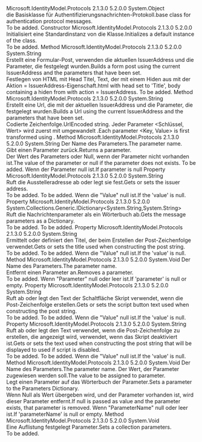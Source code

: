 <Type Name="AuthenticationProtocolMessage" FullName="Microsoft.IdentityModel.Protocols.AuthenticationProtocolMessage">
  <TypeSignature Language="C#" Value="public abstract class AuthenticationProtocolMessage" />
  <TypeSignature Language="ILAsm" Value=".class public auto ansi abstract beforefieldinit AuthenticationProtocolMessage extends System.Object" />
  <TypeSignature Language="DocId" Value="T:Microsoft.IdentityModel.Protocols.AuthenticationProtocolMessage" />
  <TypeSignature Language="VB.NET" Value="Public MustInherit Class AuthenticationProtocolMessage" />
  <TypeSignature Language="F#" Value="type AuthenticationProtocolMessage = class" />
  <AssemblyInfo>
    <AssemblyName>Microsoft.IdentityModel.Protocols</AssemblyName>
    <AssemblyVersion>2.1.3.0</AssemblyVersion>
    <AssemblyVersion>5.2.0.0</AssemblyVersion>
  </AssemblyInfo>
  <Base>
    <BaseTypeName>System.Object</BaseTypeName>
  </Base>
  <Interfaces />
  <Docs>
    <summary>
            <span data-ttu-id="411ab-101">die Basisklasse für Authentifizierungsnachrichten-Protokoll.</span><span class="sxs-lookup"><span data-stu-id="411ab-101">base class for authentication protocol messages.</span></span>
            </summary>
    <remarks>To be added.</remarks>
  </Docs>
  <Members>
    <Member MemberName=".ctor">
      <MemberSignature Language="C#" Value="protected AuthenticationProtocolMessage ();" />
      <MemberSignature Language="ILAsm" Value=".method familyhidebysig specialname rtspecialname instance void .ctor() cil managed" />
      <MemberSignature Language="DocId" Value="M:Microsoft.IdentityModel.Protocols.AuthenticationProtocolMessage.#ctor" />
      <MemberSignature Language="VB.NET" Value="Protected Sub New ()" />
      <MemberType>Constructor</MemberType>
      <AssemblyInfo>
        <AssemblyName>Microsoft.IdentityModel.Protocols</AssemblyName>
        <AssemblyVersion>2.1.3.0</AssemblyVersion>
        <AssemblyVersion>5.2.0.0</AssemblyVersion>
      </AssemblyInfo>
      <Parameters />
      <Docs>
        <summary>
            <span data-ttu-id="411ab-102">Initialisiert eine Standardinstanz von die <see cref="T:Microsoft.IdentityModel.Protocols.AuthenticationProtocolMessage" /> Klasse.</span><span class="sxs-lookup"><span data-stu-id="411ab-102">Initializes a default instance of the <see cref="T:Microsoft.IdentityModel.Protocols.AuthenticationProtocolMessage" /> class.</span></span>
            </summary>
        <remarks>To be added.</remarks>
      </Docs>
    </Member>
    <Member MemberName="BuildFormPost">
      <MemberSignature Language="C#" Value="public virtual string BuildFormPost ();" />
      <MemberSignature Language="ILAsm" Value=".method public hidebysig newslot virtual instance string BuildFormPost() cil managed" />
      <MemberSignature Language="DocId" Value="M:Microsoft.IdentityModel.Protocols.AuthenticationProtocolMessage.BuildFormPost" />
      <MemberSignature Language="VB.NET" Value="Public Overridable Function BuildFormPost () As String" />
      <MemberSignature Language="F#" Value="abstract member BuildFormPost : unit -&gt; string&#xA;override this.BuildFormPost : unit -&gt; string" Usage="authenticationProtocolMessage.BuildFormPost " />
      <MemberType>Method</MemberType>
      <AssemblyInfo>
        <AssemblyName>Microsoft.IdentityModel.Protocols</AssemblyName>
        <AssemblyVersion>2.1.3.0</AssemblyVersion>
        <AssemblyVersion>5.2.0.0</AssemblyVersion>
      </AssemblyInfo>
      <ReturnValue>
        <ReturnType>System.String</ReturnType>
      </ReturnValue>
      <Parameters />
      <Docs>
        <summary>
            <span data-ttu-id="411ab-103">Erstellt eine Formular-Post, verwenden die aktuellen IssuerAddress und die Parameter, die festgelegt wurden.</span><span class="sxs-lookup"><span data-stu-id="411ab-103">Builds a form post using the current IssuerAddress and the parameters that have been set.</span></span>
            </summary>
        <returns><span data-ttu-id="411ab-104">Festlegen von HTML mit Head Titel, Text, der mit einem Hiden aus mit der Aktion = IssuerAddress-Eigenschaft.</span><span class="sxs-lookup"><span data-stu-id="411ab-104">html with head set to 'Title', body containing a hiden from with action = IssuerAddress.</span></span></returns>
        <remarks>To be added.</remarks>
      </Docs>
    </Member>
    <Member MemberName="BuildRedirectUrl">
      <MemberSignature Language="C#" Value="public virtual string BuildRedirectUrl ();" />
      <MemberSignature Language="ILAsm" Value=".method public hidebysig newslot virtual instance string BuildRedirectUrl() cil managed" />
      <MemberSignature Language="DocId" Value="M:Microsoft.IdentityModel.Protocols.AuthenticationProtocolMessage.BuildRedirectUrl" />
      <MemberSignature Language="VB.NET" Value="Public Overridable Function BuildRedirectUrl () As String" />
      <MemberSignature Language="F#" Value="abstract member BuildRedirectUrl : unit -&gt; string&#xA;override this.BuildRedirectUrl : unit -&gt; string" Usage="authenticationProtocolMessage.BuildRedirectUrl " />
      <MemberType>Method</MemberType>
      <AssemblyInfo>
        <AssemblyName>Microsoft.IdentityModel.Protocols</AssemblyName>
        <AssemblyVersion>2.1.3.0</AssemblyVersion>
        <AssemblyVersion>5.2.0.0</AssemblyVersion>
      </AssemblyInfo>
      <ReturnValue>
        <ReturnType>System.String</ReturnType>
      </ReturnValue>
      <Parameters />
      <Docs>
        <summary>
            <span data-ttu-id="411ab-105">Erstellt eine Url, die mit der aktuellen IssuerAddress und die Parameter, die festgelegt wurden.</span><span class="sxs-lookup"><span data-stu-id="411ab-105">Builds a Url using the current IssuerAddress and the parameters that have been set.</span></span>
            </summary>
        <returns><span data-ttu-id="411ab-106">Codierte Zeichenfolge.</span><span class="sxs-lookup"><span data-stu-id="411ab-106">UrlEncoded string.</span></span></returns>
        <remarks><span data-ttu-id="411ab-107">Jeder Parameter &lt;Schlüssel, Wert&gt; wird zuerst mit umgewandelt <see cref="M:System.Uri.EscapeDataString(System.String)" />.</span><span class="sxs-lookup"><span data-stu-id="411ab-107">Each parameter &lt;Key, Value&gt; is first transformed using <see cref="M:System.Uri.EscapeDataString(System.String)" />.</span></span></remarks>
      </Docs>
    </Member>
    <Member MemberName="GetParameter">
      <MemberSignature Language="C#" Value="public virtual string GetParameter (string parameter);" />
      <MemberSignature Language="ILAsm" Value=".method public hidebysig newslot virtual instance string GetParameter(string parameter) cil managed" />
      <MemberSignature Language="DocId" Value="M:Microsoft.IdentityModel.Protocols.AuthenticationProtocolMessage.GetParameter(System.String)" />
      <MemberSignature Language="VB.NET" Value="Public Overridable Function GetParameter (parameter As String) As String" />
      <MemberSignature Language="F#" Value="abstract member GetParameter : string -&gt; string&#xA;override this.GetParameter : string -&gt; string" Usage="authenticationProtocolMessage.GetParameter parameter" />
      <MemberType>Method</MemberType>
      <AssemblyInfo>
        <AssemblyName>Microsoft.IdentityModel.Protocols</AssemblyName>
        <AssemblyVersion>2.1.3.0</AssemblyVersion>
        <AssemblyVersion>5.2.0.0</AssemblyVersion>
      </AssemblyInfo>
      <ReturnValue>
        <ReturnType>System.String</ReturnType>
      </ReturnValue>
      <Parameters>
        <Parameter Name="parameter" Type="System.String" />
      </Parameters>
      <Docs>
        <param name="parameter"><span data-ttu-id="411ab-108">Der Name des Parameters.</span><span class="sxs-lookup"><span data-stu-id="411ab-108">The parameter name.</span></span></param>
        <summary>
            <span data-ttu-id="411ab-109">Gibt einen Parameter zurück.</span><span class="sxs-lookup"><span data-stu-id="411ab-109">Returns a parameter.</span></span>
            </summary>
        <returns><span data-ttu-id="411ab-110">Der Wert des Parameters oder Null, wenn der Parameter nicht vorhanden ist.</span><span class="sxs-lookup"><span data-stu-id="411ab-110">The value of the parameter or null if the parameter does not exists.</span></span></returns>
        <remarks>To be added.</remarks>
        <exception cref="T:System.ArgumentNullException"><span data-ttu-id="411ab-111">Wenn der Parameter null ist.</span><span class="sxs-lookup"><span data-stu-id="411ab-111">If parameter is null</span></span></exception>
      </Docs>
    </Member>
    <Member MemberName="IssuerAddress">
      <MemberSignature Language="C#" Value="public string IssuerAddress { get; set; }" />
      <MemberSignature Language="ILAsm" Value=".property instance string IssuerAddress" />
      <MemberSignature Language="DocId" Value="P:Microsoft.IdentityModel.Protocols.AuthenticationProtocolMessage.IssuerAddress" />
      <MemberSignature Language="VB.NET" Value="Public Property IssuerAddress As String" />
      <MemberSignature Language="F#" Value="member this.IssuerAddress : string with get, set" Usage="Microsoft.IdentityModel.Protocols.AuthenticationProtocolMessage.IssuerAddress" />
      <MemberType>Property</MemberType>
      <AssemblyInfo>
        <AssemblyName>Microsoft.IdentityModel.Protocols</AssemblyName>
        <AssemblyVersion>2.1.3.0</AssemblyVersion>
        <AssemblyVersion>5.2.0.0</AssemblyVersion>
      </AssemblyInfo>
      <ReturnValue>
        <ReturnType>System.String</ReturnType>
      </ReturnValue>
      <Docs>
        <summary>
            <span data-ttu-id="411ab-112">Ruft die Ausstelleradresse ab oder legt sie fest.</span><span class="sxs-lookup"><span data-stu-id="411ab-112">Gets or sets the issuer address.</span></span>
            </summary>
        <value>To be added.</value>
        <remarks>To be added.</remarks>
        <exception cref="T:System.ArgumentNullException"><span data-ttu-id="411ab-113">Wenn die "Value" null ist.</span><span class="sxs-lookup"><span data-stu-id="411ab-113">If the 'value' is null.</span></span></exception>
      </Docs>
    </Member>
    <Member MemberName="Parameters">
      <MemberSignature Language="C#" Value="public System.Collections.Generic.IDictionary&lt;string,string&gt; Parameters { get; }" />
      <MemberSignature Language="ILAsm" Value=".property instance class System.Collections.Generic.IDictionary`2&lt;string, string&gt; Parameters" />
      <MemberSignature Language="DocId" Value="P:Microsoft.IdentityModel.Protocols.AuthenticationProtocolMessage.Parameters" />
      <MemberSignature Language="VB.NET" Value="Public ReadOnly Property Parameters As IDictionary(Of String, String)" />
      <MemberSignature Language="F#" Value="member this.Parameters : System.Collections.Generic.IDictionary&lt;string, string&gt;" Usage="Microsoft.IdentityModel.Protocols.AuthenticationProtocolMessage.Parameters" />
      <MemberType>Property</MemberType>
      <AssemblyInfo>
        <AssemblyName>Microsoft.IdentityModel.Protocols</AssemblyName>
        <AssemblyVersion>2.1.3.0</AssemblyVersion>
        <AssemblyVersion>5.2.0.0</AssemblyVersion>
      </AssemblyInfo>
      <ReturnValue>
        <ReturnType>System.Collections.Generic.IDictionary&lt;System.String,System.String&gt;</ReturnType>
      </ReturnValue>
      <Docs>
        <summary>
            <span data-ttu-id="411ab-114">Ruft die Nachrichtenparameter als ein Wörterbuch ab.</span><span class="sxs-lookup"><span data-stu-id="411ab-114">Gets the message parameters as a Dictionary.</span></span>
            </summary>
        <value>To be added.</value>
        <remarks>To be added.</remarks>
      </Docs>
    </Member>
    <Member MemberName="PostTitle">
      <MemberSignature Language="C#" Value="public string PostTitle { get; set; }" />
      <MemberSignature Language="ILAsm" Value=".property instance string PostTitle" />
      <MemberSignature Language="DocId" Value="P:Microsoft.IdentityModel.Protocols.AuthenticationProtocolMessage.PostTitle" />
      <MemberSignature Language="VB.NET" Value="Public Property PostTitle As String" />
      <MemberSignature Language="F#" Value="member this.PostTitle : string with get, set" Usage="Microsoft.IdentityModel.Protocols.AuthenticationProtocolMessage.PostTitle" />
      <MemberType>Property</MemberType>
      <AssemblyInfo>
        <AssemblyName>Microsoft.IdentityModel.Protocols</AssemblyName>
        <AssemblyVersion>2.1.3.0</AssemblyVersion>
        <AssemblyVersion>5.2.0.0</AssemblyVersion>
      </AssemblyInfo>
      <ReturnValue>
        <ReturnType>System.String</ReturnType>
      </ReturnValue>
      <Docs>
        <summary>
            <span data-ttu-id="411ab-115">Ermittelt oder definiert den Titel, der beim Erstellen der Post-Zeichenfolge verwendet.</span><span class="sxs-lookup"><span data-stu-id="411ab-115">Gets or sets the title used when constructing the post string.</span></span>
            </summary>
        <value>To be added.</value>
        <remarks>To be added.</remarks>
        <exception cref="T:System.ArgumentNullException"><span data-ttu-id="411ab-116">Wenn die "Value" null ist.</span><span class="sxs-lookup"><span data-stu-id="411ab-116">If the 'value' is null.</span></span></exception>
      </Docs>
    </Member>
    <Member MemberName="RemoveParameter">
      <MemberSignature Language="C#" Value="public virtual void RemoveParameter (string parameter);" />
      <MemberSignature Language="ILAsm" Value=".method public hidebysig newslot virtual instance void RemoveParameter(string parameter) cil managed" />
      <MemberSignature Language="DocId" Value="M:Microsoft.IdentityModel.Protocols.AuthenticationProtocolMessage.RemoveParameter(System.String)" />
      <MemberSignature Language="VB.NET" Value="Public Overridable Sub RemoveParameter (parameter As String)" />
      <MemberSignature Language="F#" Value="abstract member RemoveParameter : string -&gt; unit&#xA;override this.RemoveParameter : string -&gt; unit" Usage="authenticationProtocolMessage.RemoveParameter parameter" />
      <MemberType>Method</MemberType>
      <AssemblyInfo>
        <AssemblyName>Microsoft.IdentityModel.Protocols</AssemblyName>
        <AssemblyVersion>2.1.3.0</AssemblyVersion>
        <AssemblyVersion>5.2.0.0</AssemblyVersion>
      </AssemblyInfo>
      <ReturnValue>
        <ReturnType>System.Void</ReturnType>
      </ReturnValue>
      <Parameters>
        <Parameter Name="parameter" Type="System.String" />
      </Parameters>
      <Docs>
        <param name="parameter"><span data-ttu-id="411ab-117">Der Name des Parameters.</span><span class="sxs-lookup"><span data-stu-id="411ab-117">The parameter name.</span></span></param>
        <summary>
            <span data-ttu-id="411ab-118">Entfernt einen Parameter an.</span><span class="sxs-lookup"><span data-stu-id="411ab-118">Removes a parameter.</span></span>
            </summary>
        <remarks>To be added.</remarks>
        <exception cref="T:System.ArgumentNullException"><span data-ttu-id="411ab-119">Wenn "Parameter" null oder leer ist.</span><span class="sxs-lookup"><span data-stu-id="411ab-119">If 'parameter' is null or empty.</span></span></exception>
      </Docs>
    </Member>
    <Member MemberName="ScriptButtonText">
      <MemberSignature Language="C#" Value="public string ScriptButtonText { get; set; }" />
      <MemberSignature Language="ILAsm" Value=".property instance string ScriptButtonText" />
      <MemberSignature Language="DocId" Value="P:Microsoft.IdentityModel.Protocols.AuthenticationProtocolMessage.ScriptButtonText" />
      <MemberSignature Language="VB.NET" Value="Public Property ScriptButtonText As String" />
      <MemberSignature Language="F#" Value="member this.ScriptButtonText : string with get, set" Usage="Microsoft.IdentityModel.Protocols.AuthenticationProtocolMessage.ScriptButtonText" />
      <MemberType>Property</MemberType>
      <AssemblyInfo>
        <AssemblyName>Microsoft.IdentityModel.Protocols</AssemblyName>
        <AssemblyVersion>2.1.3.0</AssemblyVersion>
        <AssemblyVersion>5.2.0.0</AssemblyVersion>
      </AssemblyInfo>
      <ReturnValue>
        <ReturnType>System.String</ReturnType>
      </ReturnValue>
      <Docs>
        <summary>
            <span data-ttu-id="411ab-120">Ruft ab oder legt den Text der Schaltfläche Skript verwendet, wenn die Post-Zeichenfolge erstellen.</span><span class="sxs-lookup"><span data-stu-id="411ab-120">Gets or sets the script button text used when constructing the post string.</span></span>
            </summary>
        <value>To be added.</value>
        <remarks>To be added.</remarks>
        <exception cref="T:System.ArgumentNullException"><span data-ttu-id="411ab-121">Wenn die "Value" null ist.</span><span class="sxs-lookup"><span data-stu-id="411ab-121">If the 'value' is null.</span></span></exception>
      </Docs>
    </Member>
    <Member MemberName="ScriptDisabledText">
      <MemberSignature Language="C#" Value="public string ScriptDisabledText { get; set; }" />
      <MemberSignature Language="ILAsm" Value=".property instance string ScriptDisabledText" />
      <MemberSignature Language="DocId" Value="P:Microsoft.IdentityModel.Protocols.AuthenticationProtocolMessage.ScriptDisabledText" />
      <MemberSignature Language="VB.NET" Value="Public Property ScriptDisabledText As String" />
      <MemberSignature Language="F#" Value="member this.ScriptDisabledText : string with get, set" Usage="Microsoft.IdentityModel.Protocols.AuthenticationProtocolMessage.ScriptDisabledText" />
      <MemberType>Property</MemberType>
      <AssemblyInfo>
        <AssemblyName>Microsoft.IdentityModel.Protocols</AssemblyName>
        <AssemblyVersion>2.1.3.0</AssemblyVersion>
        <AssemblyVersion>5.2.0.0</AssemblyVersion>
      </AssemblyInfo>
      <ReturnValue>
        <ReturnType>System.String</ReturnType>
      </ReturnValue>
      <Docs>
        <summary>
            <span data-ttu-id="411ab-122">Ruft ab oder legt den Text verwendet, wenn die Post-Zeichenfolge zu erstellen, die angezeigt wird, verwendet, wenn das Skript deaktiviert ist.</span><span class="sxs-lookup"><span data-stu-id="411ab-122">Gets or sets the text used when constructing the post string that will be displayed to used if script is disabled.</span></span>
            </summary>
        <value>To be added.</value>
        <remarks>To be added.</remarks>
        <exception cref="T:System.ArgumentNullException"><span data-ttu-id="411ab-123">Wenn die "Value" null ist.</span><span class="sxs-lookup"><span data-stu-id="411ab-123">If the 'value' is null.</span></span></exception>
      </Docs>
    </Member>
    <Member MemberName="SetParameter">
      <MemberSignature Language="C#" Value="public void SetParameter (string parameter, string value);" />
      <MemberSignature Language="ILAsm" Value=".method public hidebysig instance void SetParameter(string parameter, string value) cil managed" />
      <MemberSignature Language="DocId" Value="M:Microsoft.IdentityModel.Protocols.AuthenticationProtocolMessage.SetParameter(System.String,System.String)" />
      <MemberSignature Language="VB.NET" Value="Public Sub SetParameter (parameter As String, value As String)" />
      <MemberSignature Language="F#" Value="member this.SetParameter : string * string -&gt; unit" Usage="authenticationProtocolMessage.SetParameter (parameter, value)" />
      <MemberType>Method</MemberType>
      <AssemblyInfo>
        <AssemblyName>Microsoft.IdentityModel.Protocols</AssemblyName>
        <AssemblyVersion>2.1.3.0</AssemblyVersion>
        <AssemblyVersion>5.2.0.0</AssemblyVersion>
      </AssemblyInfo>
      <ReturnValue>
        <ReturnType>System.Void</ReturnType>
      </ReturnValue>
      <Parameters>
        <Parameter Name="parameter" Type="System.String" />
        <Parameter Name="value" Type="System.String" />
      </Parameters>
      <Docs>
        <param name="parameter"><span data-ttu-id="411ab-124">Der Name des Parameters.</span><span class="sxs-lookup"><span data-stu-id="411ab-124">The parameter name.</span></span></param>
        <param name="value"><span data-ttu-id="411ab-125">Der Wert, der Parameter zugewiesen werden soll.</span><span class="sxs-lookup"><span data-stu-id="411ab-125">The value to be assigned to parameter.</span></span></param>
        <summary>
            <span data-ttu-id="411ab-126">Legt einen Parameter auf das Wörterbuch der Parameter.</span><span class="sxs-lookup"><span data-stu-id="411ab-126">Sets a parameter to the Parameters Dictionary.</span></span>
            </summary>
        <remarks><span data-ttu-id="411ab-127">Wenn Null als Wert übergeben wird, und der Parameter vorhanden ist, wird dieser Parameter entfernt.</span><span class="sxs-lookup"><span data-stu-id="411ab-127">If null is passed as value and the parameter exists, that parameter is removed.</span></span></remarks>
        <exception cref="T:System.ArgumentNullException"><span data-ttu-id="411ab-128">Wenn "ParameterName" null oder leer ist.</span><span class="sxs-lookup"><span data-stu-id="411ab-128">If 'parameterName' is null or empty.</span></span></exception>
      </Docs>
    </Member>
    <Member MemberName="SetParameters">
      <MemberSignature Language="C#" Value="public virtual void SetParameters (System.Collections.Specialized.NameValueCollection nameValueCollection);" />
      <MemberSignature Language="ILAsm" Value=".method public hidebysig newslot virtual instance void SetParameters(class System.Collections.Specialized.NameValueCollection nameValueCollection) cil managed" />
      <MemberSignature Language="DocId" Value="M:Microsoft.IdentityModel.Protocols.AuthenticationProtocolMessage.SetParameters(System.Collections.Specialized.NameValueCollection)" />
      <MemberSignature Language="F#" Value="abstract member SetParameters : System.Collections.Specialized.NameValueCollection -&gt; unit&#xA;override this.SetParameters : System.Collections.Specialized.NameValueCollection -&gt; unit" Usage="authenticationProtocolMessage.SetParameters nameValueCollection" />
      <MemberType>Method</MemberType>
      <AssemblyInfo>
        <AssemblyName>Microsoft.IdentityModel.Protocols</AssemblyName>
        <AssemblyVersion>2.1.3.0</AssemblyVersion>
        <AssemblyVersion>5.2.0.0</AssemblyVersion>
      </AssemblyInfo>
      <ReturnValue>
        <ReturnType>System.Void</ReturnType>
      </ReturnValue>
      <Parameters>
        <Parameter Name="nameValueCollection" Type="System.Collections.Specialized.NameValueCollection" />
      </Parameters>
      <Docs>
        <param name="nameValueCollection"></param>
        <summary>
            <span data-ttu-id="411ab-129">Eine Auflistung festgelegt Parameter.</span><span class="sxs-lookup"><span data-stu-id="411ab-129">Sets a collection parameters.</span></span>
            </summary>
        <remarks>To be added.</remarks>
      </Docs>
    </Member>
  </Members>
</Type>